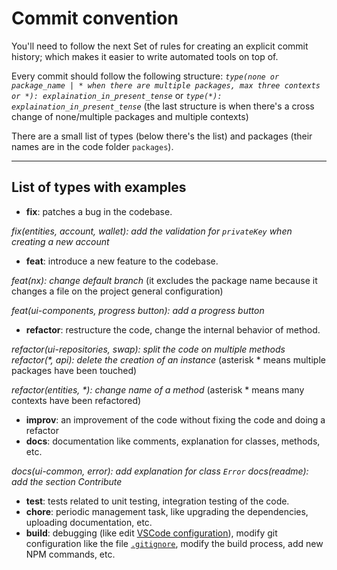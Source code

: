 # Commit convention

You'll need to follow the next Set of rules for creating an explicit commit history; which makes it easier to write automated tools on top of.

Every commit should follow the following structure:
_`type(none or package_name | * when there are multiple packages, max three contexts or *): explaination_in_present_tense`_ or _`type(*): explaination_in_present_tense`_ (the last structure is when there's a cross change of none/multiple packages and multiple contexts)

There are a small list of types (below there's the list) and packages (their names are in the code folder `packages`).

---

## List of types with examples

- **fix**: patches a bug in the codebase.

_fix(entities, account, wallet): add the validation for `privateKey` when creating a new account_

- **feat**: introduce a new feature to the codebase.

_feat(nx): change default branch_ (it excludes the package name because it changes a file on the project general configuration)

_feat(ui-components, progress button): add a progress button_

- **refactor**: restructure the code, change the internal behavior of method.

_refactor(ui-repositories, swap): split the code on multiple methods_
_refactor(*, api): delete the creation of an instance_ (asterisk * means multiple packages have been touched)

_refactor(entities, *): change name of a method_ (asterisk * means many contexts have been refactored)

- **improv**: an improvement of the code without fixing the code and doing a refactor
- **docs**: documentation like comments, explanation for classes, methods, etc.

_docs(ui-common, error): add explanation for class `Error`_
_docs(readme): add the section Contribute_

- **test**: tests related to unit testing, integration testing of the code.
- **chore**: periodic management task, like upgrading the dependencies, uploading documentation, etc.
- **build**: debugging (like edit [VSCode configuration](https://github.com/Future-Wallet/skia-wallet/blob/main/.vscode)), modify git configuration like the file [`.gitignore`](https://github.com/Future-Wallet/skia-wallet/blob/main/.gitignore), modify the build process, add new NPM commands, etc.
